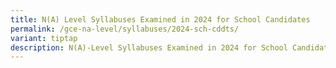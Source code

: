 ```yaml
---
title: N(A) Level Syllabuses Examined in 2024 for School Candidates
permalink: /gce-na-level/syllabuses/2024-sch-cddts/
variant: tiptap
description: N(A)-Level Syllabuses Examined in 2024 for School Candidates
---
```

